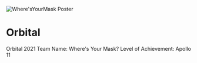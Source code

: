 ![Where'sYourMask Poster](https://user-images.githubusercontent.com/72749521/118357180-64cb1d00-b5ab-11eb-9173-e770dfbaf9fd.jpg)
# Orbital
Orbital 2021
Team Name: Where's Your Mask?
Level of Achievement: Apollo 11
